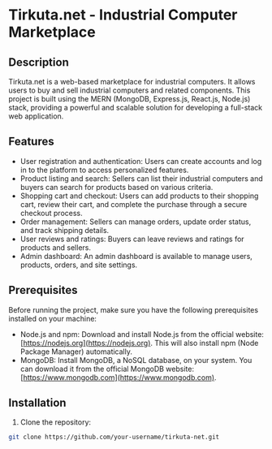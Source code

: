 # Tirkuta.net - Industrial Computer Marketplace

## Description

Tirkuta.net is a web-based marketplace for industrial computers. It allows users to buy and sell industrial computers and related components. This project is built using the MERN (MongoDB, Express.js, React.js, Node.js) stack, providing a powerful and scalable solution for developing a full-stack web application.

## Features

- User registration and authentication: Users can create accounts and log in to the platform to access personalized features.
- Product listing and search: Sellers can list their industrial computers and buyers can search for products based on various criteria.
- Shopping cart and checkout: Users can add products to their shopping cart, review their cart, and complete the purchase through a secure checkout process.
- Order management: Sellers can manage orders, update order status, and track shipping details.
- User reviews and ratings: Buyers can leave reviews and ratings for products and sellers.
- Admin dashboard: An admin dashboard is available to manage users, products, orders, and site settings.

## Prerequisites

Before running the project, make sure you have the following prerequisites installed on your machine:

- Node.js and npm: Download and install Node.js from the official website: [https://nodejs.org](https://nodejs.org). This will also install npm (Node Package Manager) automatically.
- MongoDB: Install MongoDB, a NoSQL database, on your system. You can download it from the official MongoDB website: [https://www.mongodb.com](https://www.mongodb.com).

## Installation

1. Clone the repository:

```bash
git clone https://github.com/your-username/tirkuta-net.git
